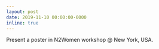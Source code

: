 ```yaml
---
layout: post
date: 2019-11-10 00:00:00-0000
inline: true
---
```


Present a poster in N2Women workshop @ New York, USA.